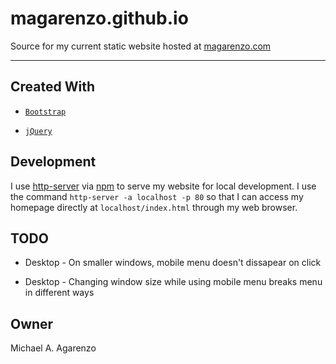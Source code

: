 # magarenzo.github.io

Source for my current static website hosted at [magarenzo.com](https://magarenzo.com)

---

## Created With

* [`Bootstrap`](https://getbootstrap.com/)

* [`jQuery`](https://jquery.com/)

## Development

I use [http-server](https://www.npmjs.com/package/http-server) via [npm](https://www.npmjs.com/) to serve my website for local development. I use the command `http-server -a localhost -p 80` so that I can access my homepage directly at `localhost/index.html` through my web browser.

## TODO

* Desktop - On smaller windows, mobile menu doesn't dissapear on click

* Desktop - Changing window size while using mobile menu breaks menu in different ways

## Owner

Michael A. Agarenzo
